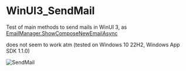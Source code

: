 # WinUI3_SendMail

Test of main methods to send mails in WinUI 3, as [EmailManager.ShowComposeNewEmailAsync](https://learn.microsoft.com/en-us/windows/uwp/contacts-and-calendar/sending-email)

does not seem to work atm (tested on Windows 10 22H2, Windows App SDK 1.1.0)


![SendMail](https://i.ibb.co/rHv8rbc/SendMail.jpg)
